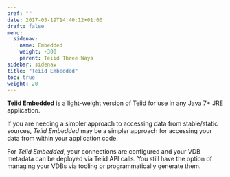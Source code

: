 ```yaml
---
bref: ""
date: 2017-05-19T14:40:12+01:00
draft: false
menu:
  sidenav:
    name: Embedded
    weight: -300
    parent: Teiid Three Ways
sidebar: sidenav
title: "Teiid Embedded"
toc: true
weight: 20
---
```


**Teiid Embedded** is a light-weight version of Teiid for use in any Java 7+ JRE application.

If you are needing a simpler approach to accessing data from stable/static sources, *Teiid Embedded* may be a simpler approach for accessing your data from within your application code.

For *Teiid Embedded*, your connections are configured <TBD> and your VDB metadata can be deployed via Teiid API calls. You still have the option of managing your VDBs via tooling or programmatically generate them.